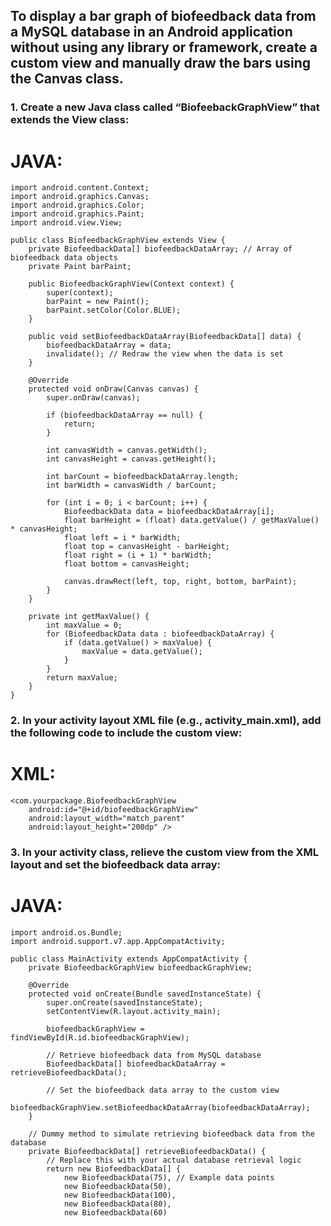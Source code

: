 ## **To display a bar graph of biofeedback data from a MySQL database in an Android application without using any library or framework, create a custom view and manually draw the bars using the Canvas class.**

### **1. Create a new Java class called “BiofeebackGraphView” that extends the View class:**

# **JAVA:**

    import android.content.Context;
    import android.graphics.Canvas;
    import android.graphics.Color;
    import android.graphics.Paint;
    import android.view.View;

    public class BiofeedbackGraphView extends View {
        private BiofeedbackData[] biofeedbackDataArray; // Array of biofeedback data objects
        private Paint barPaint;

        public BiofeedbackGraphView(Context context) {
            super(context);
            barPaint = new Paint();
            barPaint.setColor(Color.BLUE);
        }

        public void setBiofeedbackDataArray(BiofeedbackData[] data) {
            biofeedbackDataArray = data;
            invalidate(); // Redraw the view when the data is set
        }

        @Override
        protected void onDraw(Canvas canvas) {
            super.onDraw(canvas);

            if (biofeedbackDataArray == null) {
                return;
            }

            int canvasWidth = canvas.getWidth();
            int canvasHeight = canvas.getHeight();

            int barCount = biofeedbackDataArray.length;
            int barWidth = canvasWidth / barCount;

            for (int i = 0; i < barCount; i++) {
                BiofeedbackData data = biofeedbackDataArray[i];
                float barHeight = (float) data.getValue() / getMaxValue() * canvasHeight;
                float left = i * barWidth;
                float top = canvasHeight - barHeight;
                float right = (i + 1) * barWidth;
                float bottom = canvasHeight;

                canvas.drawRect(left, top, right, bottom, barPaint);
            }
        }

        private int getMaxValue() {
            int maxValue = 0;
            for (BiofeedbackData data : biofeedbackDataArray) {
                if (data.getValue() > maxValue) {
                    maxValue = data.getValue();
                }
            }
            return maxValue;
        }
    }


### **2. In your activity layout XML file (e.g., activity_main.xml), add the following code to include the custom view:**

# **XML:**

    <com.yourpackage.BiofeedbackGraphView
        android:id="@+id/biofeedbackGraphView"
        android:layout_width="match_parent"
        android:layout_height="200dp" />

### **3. In your activity class, relieve the custom view from the XML layout and set the biofeedback data array:**

# **JAVA:**

    import android.os.Bundle;
    import android.support.v7.app.AppCompatActivity;

    public class MainActivity extends AppCompatActivity {
        private BiofeedbackGraphView biofeedbackGraphView;

        @Override
        protected void onCreate(Bundle savedInstanceState) {
            super.onCreate(savedInstanceState);
            setContentView(R.layout.activity_main);

            biofeedbackGraphView = findViewById(R.id.biofeedbackGraphView);

            // Retrieve biofeedback data from MySQL database
            BiofeedbackData[] biofeedbackDataArray = retrieveBiofeedbackData();

            // Set the biofeedback data array to the custom view
            biofeedbackGraphView.setBiofeedbackDataArray(biofeedbackDataArray);
        }

        // Dummy method to simulate retrieving biofeedback data from the database
        private BiofeedbackData[] retrieveBiofeedbackData() {
            // Replace this with your actual database retrieval logic
            return new BiofeedbackData[] {
                new BiofeedbackData(75), // Example data points
                new BiofeedbackData(50),
                new BiofeedbackData(100),
                new BiofeedbackData(80),
                new BiofeedbackData(60)
       
